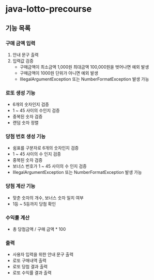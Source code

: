# java-lotto-precourse

## 기능 목록

### 구매 금액 입력
1. 안내 문구 출력
2. 입력값 검증
   - 구매금액이 최소금액 1,000원 최대금액 100,000원을 벗어나면 예외 발생
   - 구매금액이 1000원 단위가 아니면 예외 발생
   - IllegalArgumentException 또는 NumberFormatException 발생 가능

### 로또 생성 기능
   - 6개의 숫자인지 검증
   - 1 ~ 45 사이의 수인지 검증
   - 중복된 숫자 검증
   - 랜덤 숫자 정렬

### 당첨 번호 생성 기능
   - 쉼표를 구분자로 6개의 숫자인지 검증
   - 1 ~ 45 사이의 수 인지 검증
   - 중복된 숫자 검증
   - 보너스 번호가 1 ~ 45 사이의 수 인지 검증
   - IllegalArgumentException 또는 NumberFormatException 발생 가능

### 당첨 계산 기능
   - 맞춘 숫자의 개수, 보너스 숫자 일치 여부
   - 1등 ~ 5등까지 당첨 확인

### 수익률 계산
   - 총 당첨금액 / 구매 금액 * 100

### 출력
- 사용자 입력을 위한 안내 문구 출력
- 로또 구매내역 출력
- 로또 당첨 결과 출력
- 로또 수익률 결과 출력
